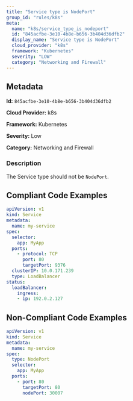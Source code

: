 ```yaml
---
title: "Service type is NodePort"
group_id: "rules/k8s"
meta:
  name: "k8s/service_type_is_nodeport"
  id: "845acfbe-3e10-4b8e-b656-3b404d36dfb2"
  display_name: "Service type is NodePort"
  cloud_provider: "k8s"
  framework: "Kubernetes"
  severity: "LOW"
  category: "Networking and Firewall"
---
```

## Metadata

**Id:** `845acfbe-3e10-4b8e-b656-3b404d36dfb2`

**Cloud Provider:** k8s

**Framework:** Kubernetes

**Severity:** Low

**Category:** Networking and Firewall

### Description

 The Service type should not be `NodePort`.


## Compliant Code Examples
```yaml
apiVersion: v1
kind: Service
metadata:
  name: my-service
spec:
  selector:
    app: MyApp
  ports:
    - protocol: TCP
      port: 80
      targetPort: 9376
  clusterIP: 10.0.171.239
  type: LoadBalancer
status:
  loadBalancer:
    ingress:
    - ip: 192.0.2.127
```
## Non-Compliant Code Examples
```yaml
apiVersion: v1
kind: Service
metadata:
  name: my-service
spec:
  type: NodePort
  selector:
    app: MyApp
  ports:
    - port: 80
      targetPort: 80
      nodePort: 30007
```
